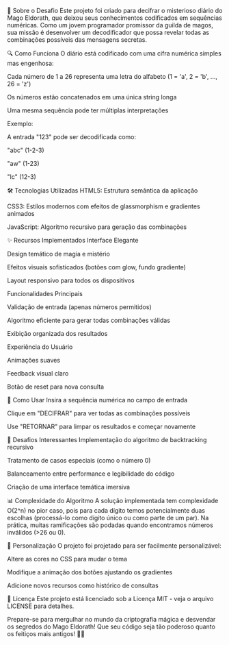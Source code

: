 📜 Sobre o Desafio
Este projeto foi criado para decifrar o misterioso diário do Mago Eldorath, que deixou seus conhecimentos codificados em sequências numéricas. Como um jovem programador promissor da guilda de magos, sua missão é desenvolver um decodificador que possa revelar todas as combinações possíveis das mensagens secretas.

🔍 Como Funciona
O diário está codificado com uma cifra numérica simples mas engenhosa:

Cada número de 1 a 26 representa uma letra do alfabeto (1 = 'a', 2 = 'b', ..., 26 = 'z')

Os números estão concatenados em uma única string longa

Uma mesma sequência pode ter múltiplas interpretações

Exemplo:

A entrada "123" pode ser decodificada como:

"abc" (1-2-3)

"aw" (1-23)

"lc" (12-3)

🛠️ Tecnologias Utilizadas
HTML5: Estrutura semântica da aplicação

CSS3: Estilos modernos com efeitos de glassmorphism e gradientes animados

JavaScript: Algoritmo recursivo para geração das combinações

✨ Recursos Implementados
Interface Elegante

Design temático de magia e mistério

Efeitos visuais sofisticados (botões com glow, fundo gradiente)

Layout responsivo para todos os dispositivos

Funcionalidades Principais

Validação de entrada (apenas números permitidos)

Algoritmo eficiente para gerar todas combinações válidas

Exibição organizada dos resultados

Experiência do Usuário

Animações suaves

Feedback visual claro

Botão de reset para nova consulta

🚀 Como Usar
Insira a sequência numérica no campo de entrada

Clique em "DECIFRAR" para ver todas as combinações possíveis

Use "RETORNAR" para limpar os resultados e começar novamente

🌟 Desafios Interessantes
Implementação do algoritmo de backtracking recursivo

Tratamento de casos especiais (como o número 0)

Balanceamento entre performance e legibilidade do código

Criação de uma interface temática imersiva

📊 Complexidade do Algoritmo
A solução implementada tem complexidade O(2^n) no pior caso, pois para cada dígito temos potencialmente duas escolhas (processá-lo como dígito único ou como parte de um par). Na prática, muitas ramificações são podadas quando encontramos números inválidos (>26 ou 0).

🎨 Personalização
O projeto foi projetado para ser facilmente personalizável:

Altere as cores no CSS para mudar o tema

Modifique a animação dos botões ajustando os gradientes

Adicione novos recursos como histórico de consultas

📝 Licença
Este projeto está licenciado sob a Licença MIT - veja o arquivo LICENSE para detalhes.

Prepare-se para mergulhar no mundo da criptografia mágica e desvendar os segredos do Mago Eldorath! Que seu código seja tão poderoso quanto os feitiços mais antigos! 🔮✨
